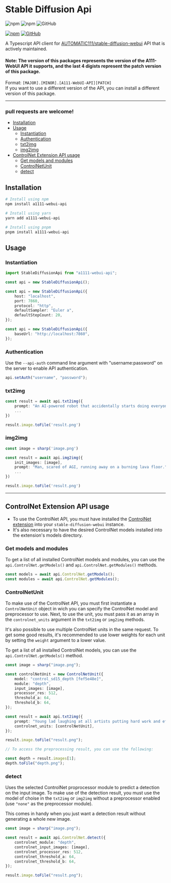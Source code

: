 # Stable Diffusion Api

![npm](https://img.shields.io/npm/v/a1111-webui-api)
![npm](https://img.shields.io/npm/dw/a1111-webui-api)
![GitHub](https://img.shields.io/github/license/EternalC0der/a1111-webui-api)

[![npm](https://img.shields.io/badge/npm-CB3837?logo=npm&logoColor=white)](https://www.npmjs.com/package/a1111-webui-api)
[![GitHub](https://img.shields.io/badge/GitHub-181717?logo=github&logoColor=white)](https://www.github.com/EternalC0der/a1111-webui-api)

A Typescript API client for [AUTOMATIC111/stable-diffusion-webui](https://github.com/AUTOMATIC1111/stable-diffusion-webui) API that is actively maintained.

#### Note: The version of this packages represents the version of the A111-WebUI API it supports, and the last 4 digists represent the patch version of this package.   
Format: `[MAJOR].[MINOR].[A111-WebUI-API][PATCH]`   
If you want to use a different version of the API, you can install a different version of this package.

---

### pull requests are welcome!

- [Installation](#installation)
- [Usage](#usage)
  - [Instantiation](#instantiation)
  - [Authentication](#authentication)
  - [txt2img](#txt2img)
  - [img2img](#img2img)
- [ControlNet Extension API usage](#controlnet-extension-api-usage)
  - [Get models and modules](#get-models-and-modules)
  - [ControlNetUnit](#controlnetunit)
  - [detect](#detect)

## Installation

```bash
# Install using npm
npm install a1111-webui-api
```

```bash
# Install using yarn
yarn add a1111-webui-api
```

```bash
# Install using pnpm
pnpm install a1111-webui-api
```

## Usage

### Instantiation

```typescript
import StableDiffusionApi from "a1111-webui-api";

const api = new StableDiffusionApi();

const api = new StableDiffusionApi({
	host: "localhost",
	port: 7860,
	protocol: "http",
	defaultSampler: "Euler a",
	defaultStepCount: 20,
});

const api = new StableDiffusionApi({
	baseUrl: "http://localhost:7860",
});
```

### Authentication

Use the `--api-auth` command line argument with "username:password" on the server to enable API authentication.

```typescript
api.setAuth("username", "password");
```

### txt2img

```typescript
const result = await api.txt2img({
    prompt: "An AI-powered robot that accidentally starts doing everyone's job, causing chaos in the workplace."
    ...
})

result.image.toFile('result.png')
```

### img2img

```typescript
const image = sharp('image.png')

const result = await api.img2img({
    init_images: [image],
    prompt: "Man, scared of AGI, running away on a burning lava floor."
    ...
})

result.image.toFile('result.png')
```

---

## ControlNet Extension API usage

- To use the ControlNet API, you must have installed the [ControlNet extension](https://github.com/Mikubill/sd-webui-controlnet) into your `stable-diffusion-webui` instance.
- It's also necessary to have the desired ControlNet models installed into the extension's models directory.

### Get models and modules

To get a list of all installed ControlNet models and modules, you can use the `api.ControlNet.getModels()` and `api.ControlNet.getModules()` methods.

```typescript
const models = await api.ControlNet.getModels();
const modules = await api.ControlNet.getModules();
```

### ControlNetUnit

To make use of the ControlNet API, you must first instantiate a `ControlNetUnit` object in wich you can specify the ControlNet model and preprocessor to use. Next, to use the unit, you must pass it as an array in the `controlnet_units` argument in the `txt2img` or `img2img` methods.

It's also possible to use multiple ControlNet units in the same request. To get some good results, it's recommended to use lower weights for each unit by setting the `weight` argument to a lower value.

To get a list of all installed ControlNet models, you can use the `api.ControlNet.getModels()` method.

```typescript
const image = sharp("image.png");

const controlNetUnit = new ControlNetUnit({
	model: "control_sd15_depth [fef5e48e]",
	module: "depth",
	input_images: [image],
	processor_res: 512,
	threshold_a: 64,
	threshold_b: 64,
});

const result = await api.txt2img({
	prompt: "Young lad laughing at all artists putting hard work and effort into their work.",
	controlnet_units: [controlNetUnit],
});

result.image.toFile("result.png");

// To access the preprocessing result, you can use the following:

const depth = result.images[1];
depth.toFile("depth.png");
```

### detect

Uses the selected ControlNet proprocessor module to predict a detection on the input image. To make use of the detection result, you must use the model of choise in the `txt2img` or `img2img` without a preprocessor enabled (use `"none"` as the preprocessor module).

This comes in handy when you just want a detection result without generating a whole new image.

```typescript
const image = sharp("image.png");

const result = await api.ControlNet.detect({
	controlnet_module: "depth",
	controlnet_input_images: [image],
	controlnet_processor_res: 512,
	controlnet_threshold_a: 64,
	controlnet_threshold_b: 64,
});

result.image.toFile("result.png");
```
